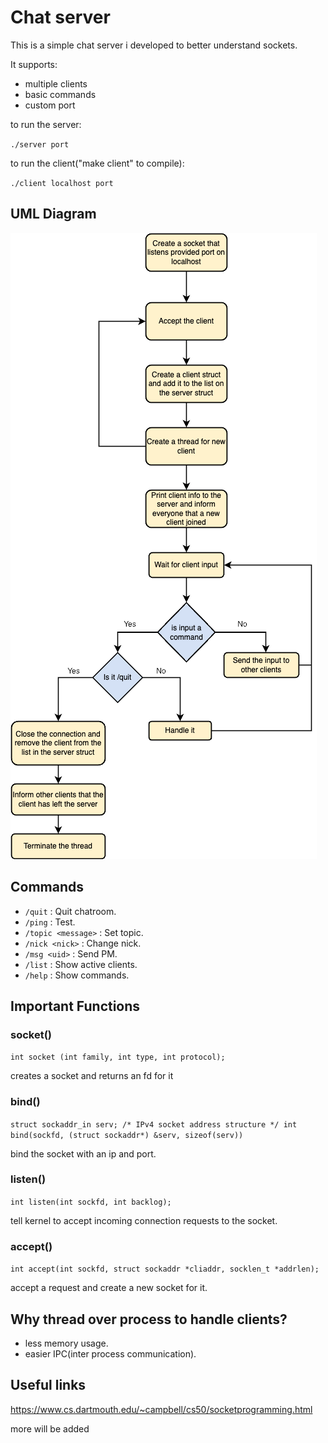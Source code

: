 # Chat server 

This is a simple chat server i developed to better understand sockets.

It supports:

- multiple clients
- basic commands
- custom port
  
to run the server:

`./server port`

to run the client("make client" to compile):

`./client localhost port`

## UML Diagram

![diagram](/docs/uml.png "diagram")

## Commands

- `/quit` : Quit chatroom.
- `/ping` : Test.
- `/topic <message>` : Set topic.
- `/nick <nick>` : Change nick.
- `/msg <uid>` : Send PM.
- `/list` : Show active clients.
- `/help` : Show commands.

## Important Functions

### socket()
`int socket (int family, int type, int protocol);`

creates a socket and returns an fd for it

### bind()
`struct sockaddr_in serv; /* IPv4 socket address structure */
int bind(sockfd, (struct sockaddr*) &serv, sizeof(serv))`

bind the socket with an ip and port.

### listen()
`int listen(int sockfd, int backlog);`

tell kernel to accept incoming connection requests to the socket.

### accept()
`int accept(int sockfd, struct sockaddr *cliaddr, socklen_t *addrlen);`

accept a request and create a new socket for it.

## Why thread over process to handle clients?

- less memory usage.
- easier IPC(inter process communication).

## Useful links

https://www.cs.dartmouth.edu/~campbell/cs50/socketprogramming.html

more will be added
